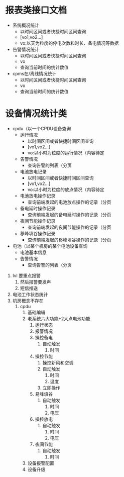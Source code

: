 # 报表类接口文档
- 系统概况统计
  - 以时间区间或者快捷时间区间查询
  - [vo1,vo2...]
  - vo:以天为粒度的停电次数和时长、备电情况等数据
- 告警情况统计
  - 以时间区间或者快捷时间区间查询
  - vo
  - 查询当前时间的统计数值
- cpms在/离线情况统计
  - 以时间区间或者快捷时间区间查询
  - vo
  - 查询当前时间的统计数值

# 设备情况统计类
- cpdu（以一个CPDU设备查询
  - 运行情况
    - 以时间区间或者快捷时间区间查询
    - [vo1,vo2...]
    - vo:以小时为粒度的运行情况（内容待定
  - 告警情况
    - 查询告警的列表（分页
  - 电池放电记录
    - 以时间区间或者快捷时间区间查询
    - [vo1,vo2...]
    - vo:以小时为粒度的放点情况（内容待定
  - 电池放电操作记录
    - 查询前端发起的电池放点操作的记录（分页
  - 备电延时操作记录
    - 查询前端发起的备电延时操作的记录（分页 
  - 夜间节能操作记录
    - 查询前端发起的夜间节能操作的记录（分页 
  - 移峰填谷操作记录
    - 查询前端发起的移峰填谷操作的记录（分页
- 电池（以某个机房的某个电池设备查询
  - 电池基本信息
  - 告警情况
    - 查询告警的列表（分页


1. lvl 要重点报警 
   1. 然后报警要发声
   2. 短信推送
2. 电池工作状态统计
3. 机房概念不存在
   1. cpdu
      1. 基础编辑
      2. 老系统六大功能+2大点电池功能
         1. 运行状态
         2. 报警情况
         3. 操控备电
            1. 自动触发
               1. 时间
         4. 操控节能
            1. 操控新风和空调
            2. 自动触发
               1. 时间
               2. 温度
            3. 立即操作
         5. 易峰填谷
            1. 自动触发
               1. 时间
               2. 电压
         6. 操控放电
            1. 自动触发
               1. 时间
               2. 电压
         7. 夜间节能
            1. 自动触发
               1. 时间
      3. 设备报警配置
      4. 设备升级